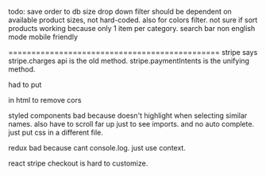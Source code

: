 todo:
save order to db
size drop down filter should be dependent on available product sizes, not hard-coded. also for colors filter.
not sure if sort products working because only 1 item per category.
search bar
non english mode
mobile friendly

==============================================
stripe says stripe.charges api is the old method.
stripe.paymentIntents is the unifying method.

had to put

<script src="https://js.stripe.com/v2/"></script>

in html to remove cors

styled components bad because doesn't highlight when selecting similar names. also have to scroll far up just to see imports. and no auto complete. just put css in a different file.

redux bad because cant console.log. just use context.

react stripe checkout is hard to customize.
